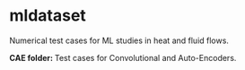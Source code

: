 # mldataset
Numerical test cases for ML studies in heat and fluid flows.

<p>
  <h45>
    <strong> CAE folder: </strong> Test cases for Convolutional and Auto-Encoders. 
  </h45>
</p>
